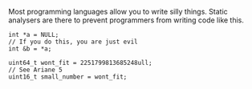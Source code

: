 Most programming languages allow you to write silly things. Static analysers are
there to prevent programmers from writing code like this.

    int *a = NULL;
    // If you do this, you are just evil
    int &b = *a;

    uint64_t wont_fit = 2251799813685248ull;
    // See Ariane 5
    uint16_t small_number = wont_fit;
